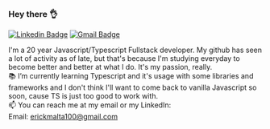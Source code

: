 ### Hey there 👌

[![Linkedin Badge](https://img.shields.io/badge/-ErickMalta-blue?style=flat-square&logo=Linkedin&logoColor=white&link=https://www.linkedin.com/in/erick-malta-8597a1197/)](https://www.linkedin.com/in/erick-malta-8597a1197/)
[![Gmail Badge](https://img.shields.io/badge/-Gmail-c14438?style=flat-square&logo=Gmail&logoColor=white&link=mailto:erickmalta100@gmail.com)](mailto:erickmalta100@gmail.com)

I'm a 20 year Javascript/Typescript Fullstack developer. My github has seen a lot of activity as of late, but that's because I'm studying everyday to become better and better at what I do. It's my passion, really.
<br>
📚 I’m currently learning Typescript and it's usage with some libraries and frameworks and I don't think I'll want to come back to vanilla Javascript so soon, cause TS is just too good to work with.
<br>
📫 You can reach me at my email or my LinkedIn:
<br>
Email: erickmalta100@gmail.com <br>

